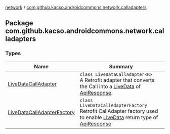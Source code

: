 [network](../index.md) / [com.github.kacso.androidcommons.network.calladapters](.)

## Package com.github.kacso.androidcommons.network.calladapters

### Types

| Name | Summary |
|---|---|
| [LiveDataCallAdapter](-live-data-call-adapter/index.md) | `class LiveDataCallAdapter<R>`<br>A Retrofit adapter that converts the Call into a [LiveData](#) of [ApiResponse](../com.github.kacso.androidcommons.network.models/-api-response/index.md). |
| [LiveDataCallAdapterFactory](-live-data-call-adapter-factory/index.md) | `class LiveDataCallAdapterFactory`<br>Retrofit CallAdapter factory used to enable [LiveData](#) return type of [ApiResponse](../com.github.kacso.androidcommons.network.models/-api-response/index.md) |
